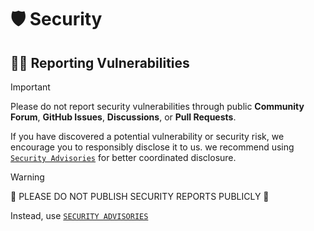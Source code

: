 # 🛡️ Security

## 👮🏽 Reporting Vulnerabilities

> [!IMPORTANT]
>
> Please do not report security vulnerabilities through public **Community Forum**, **GitHub Issues**,
> **Discussions**, or **Pull Requests**.

If you have discovered a potential vulnerability or security risk, we encourage you to responsibly disclose it to us.
we recommend using [`Security Advisories`][security_advisories] for better coordinated disclosure.

> [!WARNING]
>
> 🚫 PLEASE DO NOT PUBLISH SECURITY REPORTS PUBLICLY 🚫
>
> Instead, use [`SECURITY ADVISORIES`][security_advisories]

[security_advisories]: /../../security/advisories/new
